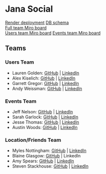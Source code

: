 <h1> Jana Social </h1>

[Render deployment](https://jana-social-be.onrender.com)
[DB schema](https://erd.dbdesigner.net/designer/schema/1690390259-jana_social) <br>
[Full team Miro board](https://miro.com/app/board/uXjVMz_g040=/)<br>
[Users team Miro board](https://miro.com/app/board/uXjVMz5BkDM=/)
[Events team Miro board](https://miro.com/app/board/uXjVMz4nZmc=/)


<h2> Teams </h2>

<h3> Users Team </h3>

 - Lauren Golden: [GitHub](https://github.com/goldenll) | [LinkedIn](https://www.linkedin.com/in/goldenll/)
 - Alex Kiselich: [GitHub](https://github.com/AlexKiselich) | [LinkedIn](https://www.linkedin.com/in/alexanderkiselich/) 
 - Garrett Gregor: [GitHub](https://github.com/garrettgregor) | [LinkedIn](https://www.linkedin.com/in/garrett-gregor/)  
 - Andy Weissman: [GitHub](https://github.com/andyweissman6) | [LinkedIn](https://www.linkedin.com/in/andy-weissman/) 

<h3> Events Team </h3>

 - Jeff Nelson: [GitHub](https://github.com/jpnelson85) | [LinkedIn](https://www.linkedin.com/in/jeff-nelson-307aba45/) 
 - Sarah Garlock: [GitHub](https://github.com/sarahgarlock) | [LinkedIn](https://www.linkedin.com/in/sarah-garlock-795855195/)  
 - Jesse Thomas: [GitHub](https://github.com/jgthomas-12) | [LinkedIn](https://www.linkedin.com/in/jesse-g-thomas/)  
 - Austin Woods: [GitHub](https://github.com/boomclear) | [LinkedIn](https://www.linkedin.com/in/austin-woods-1830aa195/) 

<h3> Location/Friends Team </h3>

 - Myles Nottingham: [GitHub](https://github.com/MylesNottingham) | [LinkedIn](https://www.linkedin.com/in/mylesnottingham/)  
 - Blaine Glasgow: [GitHub](https://github.com/GlowMunch) | LinkedIn
 - Amy Spears: [GitHub](https://github.com/Amspears007) | [LinkedIn](https://www.linkedin.com/in/amy-marie-spears-900997105/)  
 - Steven Stackhouse: [GitHub](https://github.com/stackmm) | [LinkedIn](https://www.linkedin.com/in/steven-stackhouse/) 
